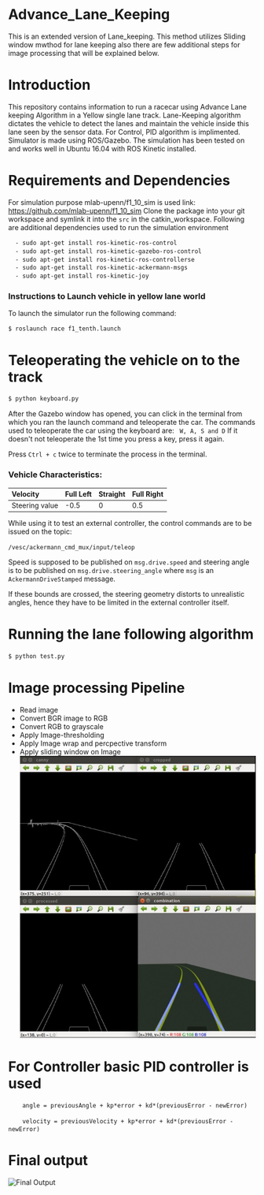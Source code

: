 # Advance_Lane_Keeping
This is an extended version of Lane_keeping. This method utilizes Sliding window mwthod for lane keeping also there are few additional steps for image processing that will be explained below.
# Introduction
This repository contains information to run a racecar using Advance Lane keeping Algorithm in a Yellow single lane track. Lane-Keeping algorithm dictates the vehicle to detect the lanes and maintain the vehicle inside this lane seen by the sensor data. For Control, PID algorithm is implimented. Simulator is made using ROS/Gazebo. The simulation has been tested on and works well in Ubuntu 16.04 with ROS Kinetic installed.
# Requirements and Dependencies
For simulation purpose mlab-upenn/f1_10_sim is used link: https://github.com/mlab-upenn/f1_10_sim 
Clone the package into your git workspace and symlink it into the `src` in the catkin_workspace.
Following are additional dependencies used to run the simulation environment
```sh
  - sudo apt-get install ros-kinetic-ros-control 
  - sudo apt-get install ros-kinetic-gazebo-ros-control 
  - sudo apt-get install ros-kinetic-ros-controllerse
  - sudo apt-get install ros-kinetic-ackermann-msgs 
  - sudo apt-get install ros-kinetic-joy
```

### Instructions to Launch vehicle in yellow lane world 

To launch the simulator run the following command: 
```
$ roslaunch race f1_tenth.launch
```
# Teleoperating the vehicle on to the track
```sh
$ python keyboard.py
```
After the Gazebo window has opened, you can click in the terminal from which you ran the launch command and teleoperate the car.
The commands used to teleoperate the car using the keyboard are: ``` W, A, S and D```
If it doesn't not teleoperate the 1st time you press a key, press it again. 

Press ```Ctrl + c``` twice to terminate the process in the terminal.


### Vehicle Characteristics:

| Velocity       | Full Left | Straight | Full Right |
| :------------- | --------- | -------- | ---------- |
| Steering value | -0.5      | 0        | 0.5        |

While using it to test an external controller, the control commands are to be issued on the topic:

`/vesc/ackermann_cmd_mux/input/teleop`

Speed is supposed to be published on `msg.drive.speed` and steering angle is to be published on `msg.drive.steering_angle` where `msg` is an `AckermannDriveStamped` message.

If these bounds are crossed, the steering geometry distorts to unrealistic angles, hence they have to be limited in the external controller itself.

# Running the lane following algorithm
```sh
$ python test.py
```
# Image processing Pipeline 
  - Read image
  - Convert BGR image to RGB
  - Convert RGB to grayscale
  - Apply Image-thresholding 
  - Apply Image wrap and percpective transform
  - Apply sliding window on Image
  ![Image Processing](https://github.com/snbagkar/Lane_Keeping/blob/main/6230e17a-59c4-400f-a3a7-0cdacc3448bd.jpeg)  

  
# For Controller basic PID controller is used 

        angle = previousAngle + kp*error + kd*(previousError - newError)
    
        velocity = previousVelocity + kp*error + kd*(previousError - newError)


# Final output
  
![Final Output](https://github.com/snbagkar/Advance_Lane_Keeping/blob/main/AdvanceLaneKeeping-.gif)
